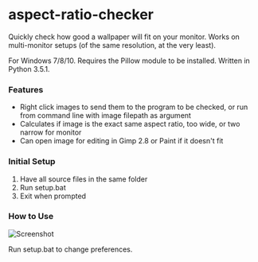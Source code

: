 # aspect-ratio-checker

Quickly check how good a wallpaper will fit on your monitor. Works on multi-monitor setups (of the same resolution, at the very least).

For Windows 7/8/10. Requires the Pillow module to be installed. Written in Python 3.5.1. 

### Features
- Right click images to send them to the program to be checked, or run from command line with image filepath as argument
- Calculates if image is the exact same aspect ratio, too wide, or two narrow for monitor
- Can open image for editing in Gimp 2.8 or Paint if it doesn't fit

### Initial Setup
1. Have all source files in the same folder
2. Run setup.bat
3. Exit when prompted

### How to Use
![Screenshot](https://vgy.me/ogQ6pm.png) 

Run setup.bat to change preferences.
